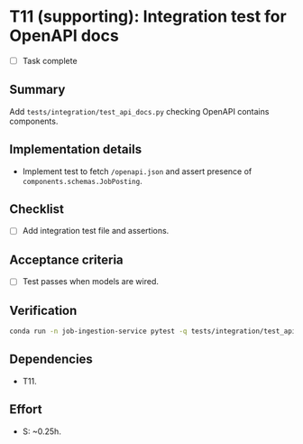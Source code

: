 # T11 (supporting): Integration test for OpenAPI docs

- [ ] Task complete

## Summary
Add `tests/integration/test_api_docs.py` checking OpenAPI contains components.

## Implementation details
- Implement test to fetch `/openapi.json` and assert presence of `components.schemas.JobPosting`.

## Checklist
- [ ] Add integration test file and assertions.

## Acceptance criteria
- [ ] Test passes when models are wired.

## Verification
```bash
conda run -n job-ingestion-service pytest -q tests/integration/test_api_docs.py
```

## Dependencies
- T11.

## Effort
- S: ~0.25h.
